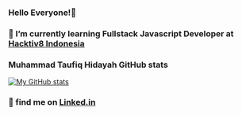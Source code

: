 
### Hello Everyone!👋
### 👀 I’m currently learning Fullstack Javascript Developer at [Hacktiv8 Indonesia](https://www.hacktiv8.com/)

### Muhammad Taufiq Hidayah GitHub stats
[![My GitHub stats](https://github-readme-stats.vercel.app/api?username=hidayahhtaufik&show_icons=true&count_private=true&theme=vue-dark&include_all_commits=true)](https://github.com/anuraghazra/github-readme-stats)

<!-- [![Top Langs](https://github-readme-stats.vercel.app/api/top-langs/?username=muhsatrio&layout=compact&theme=dark)](https://github.com/anuraghazra/github-readme-stats) -->



### 📝 find me on [Linked.in](https://www.linkedin.com/in/hidayahhtaufik/)	
<!---	
hidayahhtaufikk/hidayahhtaufikk is a ✨ special ✨ repository because its `README.md` (this file) appears on your GitHub profile.	
You can click the Preview link to take a look at your changes.	
--->
